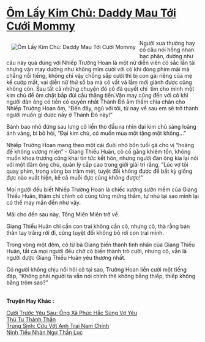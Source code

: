 <a href="https://utruyen.com/truyen/om-lay-kim-chu-daddy-mau-toi-cuoi-mommy/17431/" title="Ôm Lấy Kim Chủ: Daddy Mau Tới Cưới Mommy"><h1>Ôm Lấy Kim Chủ: Daddy Mau Tới Cưới Mommy</h1></a><div style="display:table"><img align="right" style="float: left; padding: 10px;" src="https://utruyen.com/images/story/200x260/om-lay-kim-chu-daddy-mau-toi-cuoi-mommy.jpg" alt="Ôm Lấy Kim Chủ: Daddy Mau Tới Cưới Mommy">Người xưa thường hay có câu nói hồng nhan bạc phận, dường như câu này quả đúng với Nhiếp Trường Hoan là một nữ diễn viên có sắc lẫn tài nhưng vận may dường như không mỉm cười với cô khi đóng phim mãi mà chẳng nổi tiếng, không chỉ vậy chồng sắp cưới thì bị con gái riêng của mẹ kế cướp mất, vai diễn nữ thứ số ba mà cô vất vả lắm mới giành được cũng không còn. Sau tất cả những chuyện đó cô đã quyết chí  tìm cho mình một kim chủ để ôm chặt bắp đùi cầu thăng tiến.Vận may cũng đến với cô khi người đàn ông có tiền có quyền nhất Thành Đô âm thầm chìa chân cho Nhiếp Trường Hoan ôm, “Đến đây, ngủ với tôi, từ nay về sau em sẽ trở thành người muốn gì được nấy ở Thành Đô này!”<p></p>Bánh bao nhỏ đứng sau lưng cô liền thò đầu ra nhìn đại kim chủ sáng loáng ánh vàng, bi bô hỏi, “Đại kim chủ, có muốn mua một tặng một không...”<p></p>Nhiếp Trường Hoan mang theo một cái đuôi nhỏ bốn tuổi gả cho vị “hoàng đế không vương miện” - Giang Thiếu Huân, cô cố gắng khiêm tốn, không muốn khoa trương công khai tin tức kết hôn, nhưng người đàn ông kia lại nói với một đám ông chủ, quản lý cấp cao trong giới giải trí rằng, “Lúc vợ tôi quay phim, trong vòng ba trăm mét, tuyệt đối không được để bất kỳ giống đực nào xuất hiện, kể cả muỗi đực cũng không được!”<p></p>Mọi người đều biết Nhiếp Trường Hoan là chiếc xương sườn mềm của Giang Thiếu Huân, thậm chí chính cô cũng từng mừng thầm, tự nhủ tại sao mình lại có thể may mắn đến như vậy.<p></p>Mãi cho đến sau này, Tống Miên Miên trở về.<p></p>Giang Thiếu Huân chỉ cần con trai không cần cô, nhưng cô, thà rằng bản thân tay trắng rời đi, cũng tuyệt đối không bỏ rơi con trai mình.<p></p>Trong vòng một đêm, cô từ bà Giang biến thành tình nhân của Giang Thiếu Huân, tất cả mọi người đều chờ cô biến thành trò cười, nhưng cô, vẫn là người được Giang Thiếu Huân yêu thương nhất.<p></p>Có người không chịu nổi hỏi cô tại sao, Trường Hoan liền cười một tiếng đáp, “Không phải người ta vẫn nói chính thê không bằng thiếp, thiếp không bằng trộm sao?”</div><p><br><b>Truyện Hay Khác :</b></p><a href="https://utruyen.com/truyen/cuoi-truoc-yeu-sau-ong-xa-phuc-hac-sung-vo-yeu/17410/" alt="Cưới Trước Yêu Sau: Ông Xã Phúc Hắc Sủng Vợ Yêu">Cưới Trước Yêu Sau: Ông Xã Phúc Hắc Sủng Vợ Yêu</a><br/><a href="https://github.com/quanluxury/ngontinhhot/tree/master/truyenhay/17558/" alt="Thú Tu Thành Thần">Thú Tu Thành Thần</a><br/><a href="https://github.com/quanluxury/ngontinhhot/tree/master/truyenhay/19186/" alt="Trùng Sinh: Cứu Vớt Anh Trai Nam Chính">Trùng Sinh: Cứu Vớt Anh Trai Nam Chính</a><br/><a href="https://github.com/quanluxury/ngontinhhot/tree/master/truyenhay/17366/" alt="Ninh Tiểu Nhàn Ngự Thần Lục">Ninh Tiểu Nhàn Ngự Thần Lục</a><br/>